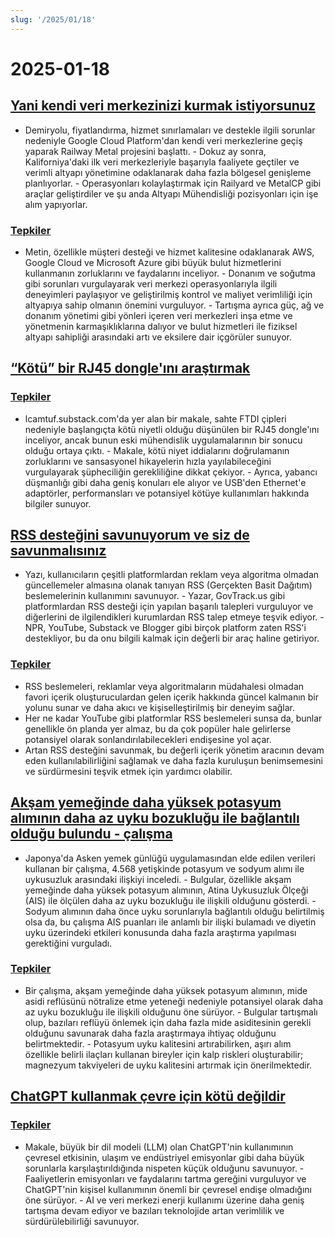 ```yaml
---
slug: '/2025/01/18'
---
```


# 2025-01-18

## [Yani kendi veri merkezinizi kurmak istiyorsunuz](https://blog.railway.com/p/data-center-build-part-one)

- Demiryolu, fiyatlandırma, hizmet sınırlamaları ve destekle ilgili sorunlar nedeniyle Google Cloud Platform'dan kendi veri merkezlerine geçiş yaparak Railway Metal projesini başlattı. - Dokuz ay sonra, Kaliforniya'daki ilk veri merkezleriyle başarıyla faaliyete geçtiler ve verimli altyapı yönetimine odaklanarak daha fazla bölgesel genişleme planlıyorlar. - Operasyonları kolaylaştırmak için Railyard ve MetalCP gibi araçlar geliştirdiler ve şu anda Altyapı Mühendisliği pozisyonları için işe alım yapıyorlar.

### [Tepkiler](https://news.ycombinator.com/item?id=42743019)

- Metin, özellikle müşteri desteği ve hizmet kalitesine odaklanarak AWS, Google Cloud ve Microsoft Azure gibi büyük bulut hizmetlerini kullanmanın zorluklarını ve faydalarını inceliyor. - Donanım ve soğutma gibi sorunları vurgulayarak veri merkezi operasyonlarıyla ilgili deneyimleri paylaşıyor ve geliştirilmiş kontrol ve maliyet verimliliği için altyapıya sahip olmanın önemini vurguluyor. - Tartışma ayrıca güç, ağ ve donanım yönetimi gibi yönleri içeren veri merkezleri inşa etme ve yönetmenin karmaşıklıklarına dalıyor ve bulut hizmetleri ile fiziksel altyapı sahipliği arasındaki artı ve eksilere dair içgörüler sunuyor.

## [“Kötü” bir RJ45 dongle'ını araştırmak](https://lcamtuf.substack.com/p/investigating-an-evil-rj45-dongle)

### [Tepkiler](https://news.ycombinator.com/item?id=42743033)

- lcamtuf.substack.com'da yer alan bir makale, sahte FTDI çipleri nedeniyle başlangıçta kötü niyetli olduğu düşünülen bir RJ45 dongle'ını inceliyor, ancak bunun eski mühendislik uygulamalarının bir sonucu olduğu ortaya çıktı. - Makale, kötü niyet iddialarını doğrulamanın zorluklarını ve sansasyonel hikayelerin hızla yayılabileceğini vurgulayarak şüpheciliğin gerekliliğine dikkat çekiyor. - Ayrıca, yabancı düşmanlığı gibi daha geniş konuları ele alıyor ve USB'den Ethernet'e adaptörler, performansları ve potansiyel kötüye kullanımları hakkında bilgiler sunuyor.

## [RSS desteğini savunuyorum ve siz de savunmalısınız](https://reedybear.bearblog.dev/ive-been-advocating-for-rss-support-and-you-should-too/)

- Yazı, kullanıcıların çeşitli platformlardan reklam veya algoritma olmadan güncellemeler almasına olanak tanıyan RSS (Gerçekten Basit Dağıtım) beslemelerinin kullanımını savunuyor. - Yazar, GovTrack.us gibi platformlardan RSS desteği için yapılan başarılı talepleri vurguluyor ve diğerlerini de ilgilendikleri kurumlardan RSS talep etmeye teşvik ediyor. - NPR, YouTube, Substack ve Blogger gibi birçok platform zaten RSS'i destekliyor, bu da onu bilgili kalmak için değerli bir araç haline getiriyor.

### [Tepkiler](https://news.ycombinator.com/item?id=42746222)

- RSS beslemeleri, reklamlar veya algoritmaların müdahalesi olmadan favori içerik oluşturuculardan gelen içerik hakkında güncel kalmanın bir yolunu sunar ve daha akıcı ve kişiselleştirilmiş bir deneyim sağlar.
- Her ne kadar YouTube gibi platformlar RSS beslemeleri sunsa da, bunlar genellikle ön planda yer almaz, bu da çok popüler hale gelirlerse potansiyel olarak sonlandırılabilecekleri endişesine yol açar.
- Artan RSS desteğini savunmak, bu değerli içerik yönetim aracının devam eden kullanılabilirliğini sağlamak ve daha fazla kuruluşun benimsemesini ve sürdürmesini teşvik etmek için yardımcı olabilir.

## [Akşam yemeğinde daha yüksek potasyum alımının daha az uyku bozukluğu ile bağlantılı olduğu bulundu - çalışma](https://www.nutraingredients-asia.com/Article/2025/01/07/higher-potassium-intake-at-dinner-linked-to-fewer-sleep-disturbances/)

- Japonya'da Asken yemek günlüğü uygulamasından elde edilen verileri kullanan bir çalışma, 4.568 yetişkinde potasyum ve sodyum alımı ile uykusuzluk arasındaki ilişkiyi inceledi. - Bulgular, özellikle akşam yemeğinde daha yüksek potasyum alımının, Atina Uykusuzluk Ölçeği (AIS) ile ölçülen daha az uyku bozukluğu ile ilişkili olduğunu gösterdi. - Sodyum alımının daha önce uyku sorunlarıyla bağlantılı olduğu belirtilmiş olsa da, bu çalışma AIS puanları ile anlamlı bir ilişki bulamadı ve diyetin uyku üzerindeki etkileri konusunda daha fazla araştırma yapılması gerektiğini vurguladı.

### [Tepkiler](https://news.ycombinator.com/item?id=42742161)

- Bir çalışma, akşam yemeğinde daha yüksek potasyum alımının, mide asidi reflüsünü nötralize etme yeteneği nedeniyle potansiyel olarak daha az uyku bozukluğu ile ilişkili olduğunu öne sürüyor. - Bulgular tartışmalı olup, bazıları reflüyü önlemek için daha fazla mide asiditesinin gerekli olduğunu savunarak daha fazla araştırmaya ihtiyaç olduğunu belirtmektedir. - Potasyum uyku kalitesini artırabilirken, aşırı alım özellikle belirli ilaçları kullanan bireyler için kalp riskleri oluşturabilir; magnezyum takviyeleri de uyku kalitesini artırmak için önerilmektedir.

## [ChatGPT kullanmak çevre için kötü değildir](https://andymasley.substack.com/p/individual-ai-use-is-not-bad-for)

### [Tepkiler](https://news.ycombinator.com/item?id=42745847)

- Makale, büyük bir dil modeli (LLM) olan ChatGPT'nin kullanımının çevresel etkisinin, ulaşım ve endüstriyel emisyonlar gibi daha büyük sorunlarla karşılaştırıldığında nispeten küçük olduğunu savunuyor. - Faaliyetlerin emisyonları ve faydalarını tartma gereğini vurguluyor ve ChatGPT'nin kişisel kullanımının önemli bir çevresel endişe olmadığını öne sürüyor. - AI ve veri merkezi enerji kullanımı üzerine daha geniş tartışma devam ediyor ve bazıları teknolojide artan verimlilik ve sürdürülebilirliği savunuyor.

<head>
  <meta property="og:title" content="Yani kendi veri merkezinizi kurmak istiyorsunuz" />
  <meta property="og:type" content="website" />
  <meta property="og:image" content="https://og.cho.sh/api/og/?title=Yani%20kendi%20veri%20merkezinizi%20kurmak%20istiyorsunuz&subheading=18%20Ocak%202025%20Cumartesi%3A%20Hacker%20Haber%20%C3%96zeti" />
</head>
